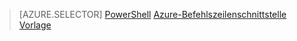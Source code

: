> [AZURE.SELECTOR]
[PowerShell](load-balancer-get-started-ilb-arm-ps.md)
[Azure-Befehlszeilenschnittstelle](load-balancer-get-started-ilb-arm-cli.md)
[Vorlage](load-balancer-get-started-ilb-arm-template.md)


